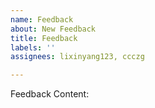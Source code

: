 ```yaml
---
name: Feedback
about: New Feedback
title: Feedback
labels: ''
assignees: lixinyang123, ccczg

---
```


Feedback Content:
